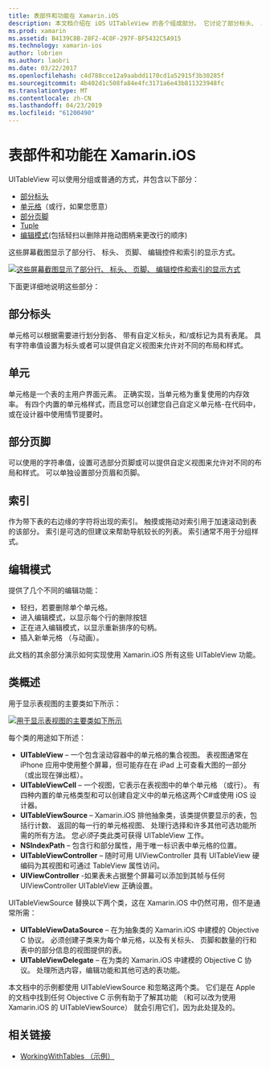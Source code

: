 ```yaml
---
title: 表部件和功能在 Xamarin.iOS
description: 本文档介绍在 iOS UITableView 的各个组成部分。 它讨论了部分标头、 单元格、 部分页脚、 索引和编辑模式。
ms.prod: xamarin
ms.assetid: B4139C8B-28F2-4C0F-297F-BF5432C5A915
ms.technology: xamarin-ios
author: lobrien
ms.author: laobri
ms.date: 03/22/2017
ms.openlocfilehash: c4d788cce12a9aabdd1170cd1a52915f3b30285f
ms.sourcegitcommit: 4b402d1c508fa84e4fc3171a6e43b811323948fc
ms.translationtype: MT
ms.contentlocale: zh-CN
ms.lasthandoff: 04/23/2019
ms.locfileid: "61200490"
---
```

# <a name="table-parts-and-functionality-in-xamarinios"></a>表部件和功能在 Xamarin.iOS

UITableView 可以使用分组或普通的方式，并包含以下部分：

-  [部分标头](#Section_Header)
-  [单元格](#Cells)（或行，如果您愿意）
-  [部分页脚](#Section_Footer)
-  [Tuple](#Index)
-  [编辑模式](#Edit_Features)(包括轻扫以删除并拖动图柄来更改行的顺序) 

这些屏幕截图显示了部分行、 标头、 页脚、 编辑控件和索引的显示方式。

 [![](table-parts-and-functionality-images/image1a.png "这些屏幕截图显示了部分行、 标头、 页脚、 编辑控件和索引的显示方式")](table-parts-and-functionality-images/image1a.png#lightbox)

下面更详细地说明这些部分：

<a name="Section_Header" />

## <a name="section-header"></a>部分标头

单元格可以根据需要进行划分到各、 带有自定义标头，和/或标记为具有表尾。 具有字符串值设置为标头或者可以提供自定义视图来允许对不同的布局和样式。

<a name="Cells" />

## <a name="cells"></a>单元

单元格是一个表的主用户界面元素。 正确实现，当单元格为重复使用的内存效率。 有四个内置的单元格样式，而且您可以创建您自己自定义单元格-在代码中，或在设计器中使用情节提要时。

<a name="Section_Footer"/>

## <a name="section-footer"></a>部分页脚

可以使用的字符串值，设置可选部分页脚或可以提供自定义视图来允许对不同的布局和样式。 可以单独设置部分页眉和页脚。

<a name="Index" />

## <a name="index"></a>索引

作为带下表的右边缘的字符将出现的索引。
触摸或拖动对索引用于加速滚动到表的该部分。 索引是可选的但建议来帮助导航较长的列表。 索引通常不用于分组样式。

<a name="Edit_Features" />

## <a name="editing-mode"></a>编辑模式

提供了几个不同的编辑功能：

- 轻扫，若要删除单个单元格。
- 进入编辑模式，以显示每个行的删除按钮 
- 正在进入编辑模式，以显示重新排序的句柄。 
- 插入新单元格 （与动画）。

此文档的其余部分演示如何实现使用 Xamarin.iOS 所有这些 UITableView 功能。


## <a name="classes-overview"></a>类概述

用于显示表视图的主要类如下所示：

[![](table-parts-and-functionality-images/classdiagram.png "用于显示表视图的主要类如下所示")](table-parts-and-functionality-images/classdiagram.png#lightbox)

每个类的用途如下所述：

- **UITableView** – 一个包含滚动容器中的单元格的集合视图。 表视图通常在 iPhone 应用中使用整个屏幕，但可能存在在 iPad 上可查看大图的一部分 （或出现在弹出框）。 
- **UITableViewCell** – 一个视图，它表示在表视图中的单个单元格 （或行）。 有四种内置的单元格类型和可以创建自定义中的单元格这两个C#或使用 iOS 设计器。 
- **UITableViewSource** – Xamarin.iOS 排他抽象类，该类提供要显示的表，包括行计数、 返回的每一行的单元格视图、 处理行选择和许多其他可选功能所需的所有方法。 您*必须*子类此类可获得 UITableView 工作。 
- **NSIndexPath** – 包含行和部分属性，用于唯一标识表中单元格的位置。 
- **UITableViewController** – 随时可用 UIViewController 具有 UITableView 硬编码为其视图和可通过 TableView 属性访问。 
- **UIViewController** -如果表未占据整个屏幕可以添加到其帧与任何 UIViewController UITableView 正确设置。 

UITableViewSource 替换以下两个类，这在 Xamarin.iOS 中仍然可用，但不是通常所需：

- **UITableViewDataSource** – 在为抽象类的 Xamarin.iOS 中建模的 Objective C 协议。 必须创建子类来为每个单元格，以及有关标头、 页脚和数量的行和表中的部分信息的视图提供的表。 
- **UITableViewDelegate** – 在为类的 Xamarin.iOS 中建模的 Objective C 协议。 处理所选内容，编辑功能和其他可选的表功能。 

本文档中的示例都使用 UITableViewSource 和忽略这两个类。 它们是在 Apple 的文档中找到任何 Objective C 示例有助于了解其功能 （和可以改为使用 Xamarin.iOS 的 UITableViewSource） 就会引用它们，因为此处提及的。

## <a name="related-links"></a>相关链接

- [WorkingWithTables （示例）](https://developer.xamarin.com/samples/monotouch/WorkingWithTables)
